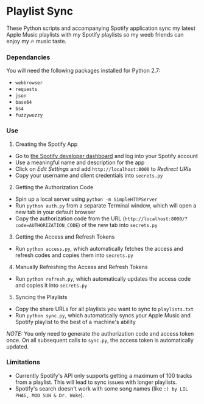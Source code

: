 # Playlist Sync

These Python scripts and accompanying Spotify application sync my latest Apple Music playlists with my Spotify playlists so my weeb friends can enjoy my 🔥 music taste.

### Dependancies
You will need the following packages installed for Python 2.7:
* `webbrowser`
* `requests`
* `json`
* `base64`
* `bs4`
* `fuzzywuzzy`

### Use
1. Creating the Spotify App
  * Go to [the Spotify developer dashboard](https://developer.spotify.com/dashboard/) and log into your Spotify account
  * Use a meaningful name and description for the app
  * Click on *Edit Settings* and add `http://localhost:8000` to *Redirect URIs*
  * Copy your username and client credentials into `secrets.py`
2. Getting the Authorization Code
  * Spin up a local server using `python -m SimpleHTTPServer`
  * Run `python auth.py` from a separate Terminal window, which will open a new tab in your default browser
  * Copy the authorization code from the URL (`http://localhost:8000/?code=AUTHORIZATION_CODE`) of the new tab into `secrets.py`
3. Getting the Access and Refresh Tokens
  * Run `python access.py`, which automatically fetches the access and refresh codes and copies them into `secrets.py`
4. Manually Refreshing the Access and Refresh Tokens
  * Run `python refresh.py`, which automatically updates the access code and copies it into `secrets.py`
5. Syncing the Playlists
  * Copy the share URLs for all playlists you want to sync to `playlists.txt`
  * Run `python sync.py`, which automatically syncs your Apple Music and Spotify playlist to the best of a machine's ability

*NOTE:* You only need to generate the authorization code and access token once. On all subsequent calls to `sync.py`, the access token is automatically updated.

### Limitations

* Currently Spotify's API only supports getting a maximum of 100 tracks from a playlist. This will lead to sync issues with longer playlists.
* Spotify's search doesn't work with some song names (like `:) by LIL PHAG, MOD SUN & Dr. Woke`).
